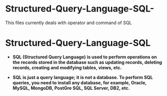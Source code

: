 
# Structured-Query-Language-SQL-
This files currently deals with operator and command of SQL

# Structured-Query-Language-SQL
- **SQL (Structured Query Language) is used to perform operations on the records stored in the database such as updating records, deleting records, creating and modifying tables, views, etc.**

- **SQL is just a query language; it is not a database. To perform SQL queries, you need to install any database, for example, Oracle, MySQL, MongoDB, PostGre SQL, SQL Server, DB2, etc.**



